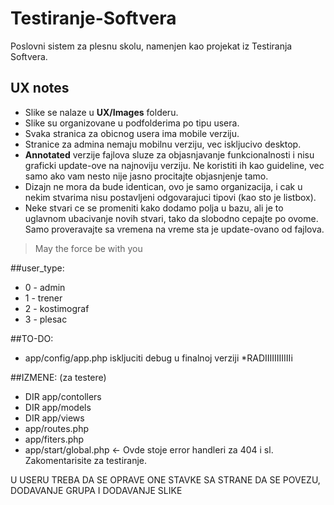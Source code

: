 Testiranje-Softvera
===================

Poslovni sistem za plesnu skolu, namenjen kao projekat iz Testiranja Softvera.


## UX notes

* Slike se nalaze u **UX/Images** folderu.
* Slike su organizovane u podfolderima po tipu usera.
* Svaka stranica za obicnog usera ima mobile verziju.
* Stranice za admina nemaju mobilnu verziju, vec iskljucivo desktop.
* **Annotated** verzije fajlova sluze za objasnjavanje funkcionalnosti i nisu graficki update-ove na najnoviju verziju. Ne koristiti ih kao guideline, vec samo ako vam nesto nije jasno procitajte objasnjenje tamo.
* Dizajn ne mora da bude identican, ovo je samo organizacija, i cak u nekim stvarima nisu postavljeni odgovarajuci tipovi (kao sto je listbox).
* Neke stvari ce se promeniti kako dodamo polja u bazu, ali je to uglavnom ubacivanje novih stvari, tako da slobodno cepajte po ovome. Samo proveravajte sa vremena na vreme sta je update-ovano od fajlova.


> May the force be with you

##user_type:
* 0 - admin
* 1 - trener
* 2 - kostimograf
* 3 - plesac

##TO-DO:
* app/config/app.php iskljuciti debug u finalnoj verziji
*RADIIIIIIIIIIIi

##IZMENE: (za testere)
* DIR app/contollers
* DIR app/models
* DIR app/views
* app/routes.php
* app/fiters.php
* app/start/global.php <- Ovde stoje error handleri za 404 i sl. Zakomentarisite za testiranje.


U USERU TREBA DA SE OPRAVE ONE STAVKE SA STRANE DA SE POVEZU, DODAVANJE GRUPA I DODAVANJE SLIKE

